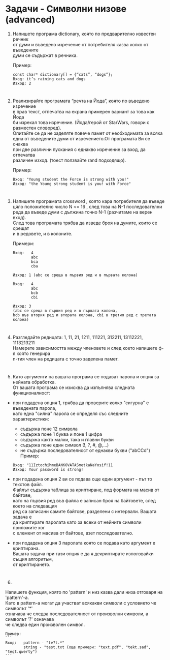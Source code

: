 # **Задачи - Символни низове (advanced)**

1. Напишете програма dictionary, която по предварително известен речник<br>
от думи и въведено изречение от потребителя казва колко от въведените<br>
думи се съдържат в речника.<br>
    
    Пример:
    ```
    const char* dictionary[] = {“cats”, “dogs”};
    Вход: it’s raining cats and dogs
    Изход: 2
    ```
#
2. Реализирайте програмата “речта на Йода”, която по въведено изречение<br>
в прав текст, отпечатва на екрана примерен вариант за това как Йода<br>
би изрекал това изречение. (Йода/герой от StarWars, говори с разместен словоред).<br>
Опитайте се да не заделяте повече памет от необходимата за всяка<br>
една от въведените думи от изречението.От програмата Ви се очаква<br>
при две различни пускания с еднакво изречение за вход, да отпечатва<br>
различен изход. (тоест ползвайте rand подходящо).<br>

    Пример:
    ```
    Вход: "Young student the Force is strong with you!"
    Изход: "the Young strong student is you! with Force"
    ```
#
3. Напишете програмата crossword , която кара потребителя да въведе<br>
цяло положително число N <= 16 , след това на N-1 последователни<br>
реда да въведе думи с дължина точно N-1 (разчитаме на верен вход).<br>
След това програмата трябва да изведе броя на думите, които се срещат<br>
и в редовете, и в колоните.<br>
    
    Примери: 
    ```
    Вход:   4
            abc
            bca
            cba

    Изход: 1 (abc се среща в първия ред и в първата колона)
    ```
    
    ```
    Вход:   4
            abc
            bcb
            cbi

    Изход: 3
    (abc се среща в първия ред и в първата колона,
    bcb във втория ред и втората колона, cbi в третия ред с третата колона)
    ```
#
4. Разгледайте редицата: 1, 11, 21, 1211, 111221, 312211, 13112221, 1113213211<br>
Намерете зависимостта между членовете и след което напишете ф-я която генерира<br>
n-тия член на редицата с точно заделена памет.<br>
#
5. Като аргументи на вашата програма се подават парола и опция за нейната обработка.<br>
От вашата програма се изисква да изпълнява следната функционалност:<br>
- при подадена опция 1, трябва да проверите колко "сигурна" е въведената парола,<br>
като една "силна" парола се определя със следните характеристики:<br>
    - съдържа поне 12 символа<br>
    - съдържа поне 1 буква и поне 1 цифра<br>
    - съдържа както малки, така и главни букви<br>
    - съдържа поне един символ (!, ?, #, @,...)<br>
    - не съдържа последователност от еднакви букви ("abCCd")<br>
    Пример:
    ```
    Вход: "11IztochihmeBANKOVATASmetkaNaYosif!11
    Изход: Your password is strong!
    ```

- при подадена опция 2 ви се подава още един аргумент - път то текстов файл.<br>
Файлът съдържа таблица за криптиране, под формата на масив от байтове,<br>
като на първия ред във файла е записан броя на байтовете, след което на следващия<br>
ред са записани самите байтове, разделени с интервали. Вашата задача е<br>
да криптирате паролата като за всеки от нейните символи приложите xor<br>
с елемент от масива от байтове, взет последователно.<br>   

- при подадена опция 3 паролата която се подава като аргумент е криптирана.<br>
Вашата задача при тази опция е да я декриптирате използвайки същия алгоритъм,<br>
от криптирането.<br>
#
6. 
Напишете функция, която по 'pattern' и низ казва дали низа отговаря на 'pattern'-a.<br>
Като в pattern-a могат да участват всякакви символи с условието че символът '\*'<br>
означава че следва последователност от произволни символи, а символът '?' означава<br>
че следва един произволен символ.<br>
    
    Пример:
    ```
    Вход:   pattern - "te?t.*" 
            string - "test.txt (още примери: "text.pdf", "tekt.sad", "teqt.qwerty")
    ```
#
